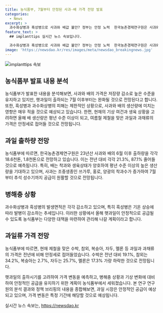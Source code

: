 ```yaml
---
title: 농식품부, 7월부터 안정된 사과·배 가격 전망 발표
categories:
  - News
excerpt: >
  과수화상병과 흑성병으로 사과와 배값 불안? 정부는 안정 노력  한국농촌경제연구원은 사과와 배 출하량 감소로 값이 높지만, 햇과일 출하 후 가격이 완화될 것으로 전망했다. 과수화상병과 흑성병 피해는 제한적이며, 영향은 적을 것으로 예상된다. 또한, 철저한 모니터링과 방제 등을 통해 안정적인 공급을 계획하고 있다. 농식품부는 과일가격이 안정세로 접어들었고, 배 생산량도 평년 수준 이상으로 예상되고 있다. 향후 수박, 참외, 복숭아, 자두, 멜론 등도 안정세를 보일 전망이다. (출처: 정책브리핑 www.korea.kr)
feature_text: >
  ## implanttips 실시간 뉴스 속보입니다.

  과수화상병과 흑성병으로 사과와 배값 불안? 정부는 안정 노력  한국농촌경제연구원은 사과와 배 출하량 감소로 값이 높지만, 햇과일 출하 후 가격이 완화될 것으로 전망했다. 과수화상병과 흑성병 피해는 제한적이며, 영향은 적을 것으로 예상된다. 또한, 철저한 모니터링과 방제 등을 통해 안정적인 공급을 계획하고 있다. 농식품부는 과일가격이 안정세로 접어들었고, 배 생산량도 평년 수준 이상으로 예상되고 있다. 향후 수박, 참외, 복숭아, 자두, 멜론 등도 안정세를 보일 전망이다. (출처: 정책브리핑 www.korea.kr)
image: 'https://newsdao.kr/res/images/meta/newsdao_breakingnews.jpg'
---
```


<p><img src="https://newsdao.kr/res/images/meta/newsdao_breakingnews.jpg" alt="implanttips 속보" /></p>

<h2 data-ke-size="size26">농식품부 발표 내용 분석</h2>

<p>농식품부가 발표한 내용을 분석해보면, 사과와 배의 가격은 저장량 감소로 높은 수준을 유지하고 있지만, 햇과일이 출하되는 7월 이후부터는 완화될 것으로 전망된다고 합니다. 또한, 흑성병과 과수화상병의 피해는 제한적인 상황으로, 사과와 배의 생산량에 미치는 영향은 매우 적을 것으로 예상되고 있습니다. 한편, 현재의 기상 여건과 생육 상황을 고려하면 올해 배 생산량은 평년 수준 이상이 되고, 여름철 제철을 맞은 과일과 과채류의 가격은 안정세로 접어들 것으로 전망됩니다. </p>

<h2 data-ke-size="size26">과일 출하량 전망</h2>

<p>농식품부에 따르면, 한국농촌경제연구원은 23년산 사과와 배의 6월 이후 출하량을 각각 18.6천톤, 1.8천톤으로 전망하고 있습니다. 이는 전년 대비 각각 21.3%, 87.1% 줄어들 것으로 예측됩니다. 특히, 배는 착과와 생육상태가 양호하여 평년 수준 이상의 높은 생산량을 기대하고 있으며, 사과는 조중생종인 쓰가루, 홍로, 양광의 착과수가 증가하여 7월부터 추석 성수기까지 공급이 원활할 것으로 전망됩니다.</p>

<h2 data-ke-size="size26">병해충 상황</h2>

<p>과수화상병과 흑성병의 발생면적은 각각 감소하고 있으며, 특히 흑성병은 기온 상승에 따라 발병이 감소하는 추세입니다. 이러한 상황에서 올해 햇과일이 안정적으로 공급될 수 있도록 농식품부는 다양한 대책을 마련하여 관리해 나갈 계획이라고 합니다.</p>

<h2 data-ke-size="size26">과일류 가격 전망</h2>

<p>농식품부에 따르면, 현재 제철을 맞은 수박, 참외, 복숭아, 자두, 멜론 등 과일과 과채류의 가격은 전년에 비해 안정세로 접어들었습니다. 수박은 전년 대비 19.1%, 참외는 34.2%, 복숭아는 2.7%, 자두는 25.7%, 멜론은 17.3% 가량 하락한 것으로 전망됩니다.</p>

<p>햇과일의 출하시기를 고려하여 가격 변동을 예측하고, 병해충 상황과 기상 변화에 대비하여 안정적인 공급을 유지하기 위한 계획이 농식품부에서 세워졌습니다. 본 연구 연구원의 분석 결과와 정책 브리핑의 내용을 종합해보면, 과일 시장은 안정적인 공급이 예상되고 있으며, 가격 변동은 특정 기간에 해당할 것으로 예상됩니다.</p>
실시간 뉴스 속보는, <a href="https://newsdao.kr" rel="dofollow">https://newsdao.kr</a>


